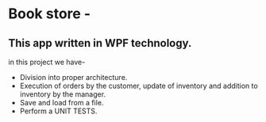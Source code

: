 # Book store - 
## This app written in WPF technology.
 in this project we have- 
- Division into proper architecture.
- Execution of orders by the customer, update of inventory and addition to inventory by the manager.
- Save and load from a file.
- Perform a UNIT TESTS.

